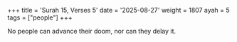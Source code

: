 +++
title = 'Surah 15, Verses 5'
date = '2025-08-27'
weight = 1807
ayah = 5
tags = ["people"]
+++

No people can advance their doom, nor can they delay it.